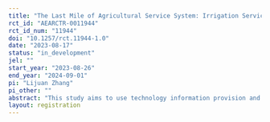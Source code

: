 ```yaml
---
title: "The Last Mile of Agricultural Service System: Irrigation Service"
rct_id: "AEARCTR-0011944"
rct_id_num: "11944"
doi: "10.1257/rct.11944-1.0"
date: "2023-08-17"
status: "in_development"
jel: ""
start_year: "2023-08-26"
end_year: "2024-09-01"
pi: "Lijuan Zhang"
pi_other: ""
abstract: "This study aims to use technology information provision and market information provision as two orthogonal interventions in a randomized controlled trial (RCT) in Hebei Province of China, covering approximately 1500 farmers, to investigate whether the technology information or market information are barriers of the development of irrigation service market."
layout: registration
---
```


